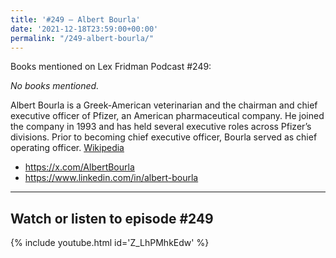 ```yaml
---
title: '#249 – Albert Bourla'
date: '2021-12-18T23:59:00+00:00'
permalink: "/249-albert-bourla/"
---
```


Books mentioned on Lex Fridman Podcast #249:

*No books mentioned.*

Albert Bourla is a Greek-American veterinarian and the chairman and chief executive officer of Pfizer, an American pharmaceutical company. He joined the company in 1993 and has held several executive roles across Pfizer’s divisions. Prior to becoming chief executive officer, Bourla served as chief operating officer. <a href="https://en.wikipedia.org/wiki/Albert_Bourla" target="_blank">Wikipedia</a>

- <a href="https://x.com/AlbertBourla" target="_blank">https://x.com/AlbertBourla</a>
- <a href="https://www.linkedin.com/in/albert-bourla" target="_blank">https://www.linkedin.com/in/albert-bourla</a>

- - - - - -

## Watch or listen to episode #249

{% include youtube.html id='Z_LhPMhkEdw' %}